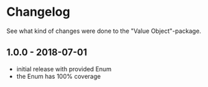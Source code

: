 # Changelog

See what kind of changes were done to the "Value Object"-package.

## 1.0.0 - 2018-07-01

- initial release with provided Enum
- the Enum has 100% coverage
